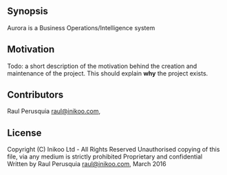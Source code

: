 ## Synopsis

Aurora is a Business Operations/Intelligence system

## Motivation

Todo: a short description of the motivation behind the creation and maintenance of the project. This should explain **why** the project exists.


## Contributors

Raul Perusquia <raul@inikoo.com>,

## License

Copyright (C) Inikoo Ltd - All Rights Reserved
Unauthorised copying of this file, via any medium is strictly prohibited
Proprietary and confidential
Written by Raul Perusquia <raul@inikoo.com>, March 2016